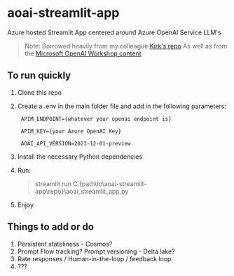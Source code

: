 # aoai-streamlit-app

Azure hosted Streamlit App centered around Azure OpenAI Service LLM's

>Note: Borrowed heavily from my colleague [Kirk's repo](https://github.com/kirkhofer/data-ai/blob/main/aoai/chat.py) As well as from the [Microsoft OpenAI Workshop content](https://github.com/microsoft/OpenAIWorkshop)

## To run quickly

1. Clone this repo

2. Create a .env in the main folder file and add in the following parameters:

        APIM_ENDPOINT={whatever your openai endpoint is}

        APIM_KEY={your Azure OpenAI Key}

        AOAI_API_VERSION=2023-12-01-preview

3. Install the necessary Python dependencies

4. Run:

    > streamlit run C:\{path\to\aoai-streamlit-app\repo}\aoai_streamlit_app.py

5. Enjoy

## Things to add or do

1. Persistent stateliness - Cosmos?
2. Prompt Flow tracking? Prompt versioning - Delta lake?
3. Rate responses / Human-in-the-loop / feedback loop
4. ???
